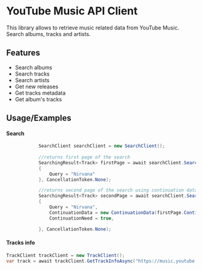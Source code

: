 
# YouTube Music API Client

This library allows to retrieve music related data from YouTube Music. Search albums, tracks and artists. 


## Features

- Search albums
- Search tracks
- Search artists
- Get new releases
- Get tracks metadata
- Get album's tracks


## Usage/Examples

#### Search
```csharp
            SearchClient searchClient = new SearchClient();
         
            //returns first page of the search
            SearchingResult<Track> firstPage = await searchClient.SearchTracksAsync(new QueryRequest
            {
                Query = "Nirvana"
            }, CancellationToken.None);

            //returns second page of the search using continuation data
            SearchingResult<Track> secondPage = await searchClient.SearchTracksAsync(new QueryRequest
            {
                Query = "Nirvana",
                ContinuationData = new ContinuationData(firstPage.ContinuationToken, firstPage.Token),
                ContinuationNeed = true,

            }, CancellationToken.None);
```

#### Tracks info

```csharp
TrackClient trackClient = new TrackClient();
var track = await trackClient.GetTrackInfoAsync("https://music.youtube.com/watch?v=EOjm4SEDMu8&si=Cx6Uv7fUm5Hv_DhB", CancellationToken.None);

```
